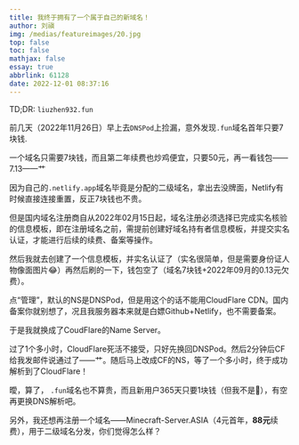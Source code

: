 ```yaml
---
title: 我终于拥有了一个属于自己的新域名！
author: 刘禛
img: /medias/featureimages/20.jpg
top: false
toc: false
mathjax: false
essay: true
abbrlink: 61128
date: 2022-12-01 08:37:16
---
```


TD;DR: `liuzhen932.fun`
<!-- more -->
前几天（2022年11月26日）早上去`DNSPod`上捡漏，意外发现`.fun`域名首年只要7块钱.

一个域名只需要7块钱，而且第二年续费也炒鸡便宜，只要50元，再一看钱包——7.13——艹

因为自己的`.netlify.app`域名毕竟是分配的二级域名，拿出去没牌面，Netlify有时候直接连接重置，反正7块钱也不贵。

但是国内域名注册商自从2022年02月15日起，域名注册必须选择已完成实名核验的信息模板，即在注册域名之前，需提前创建好域名持有者信息模板，并提交实名认证，才能进行后续的续费、备案等操作。

然后我就去创建了一个信息模板，并实名认证了（实名很简单，但是需要身份证人物像面图片😂）再然后刷的一下，钱包空了（域名7块钱+2022年09月的0.13元欠费）。

点“管理”，默认的NS是DNSPod，但是用这个的话不能用CloudFlare CDN。国内备案你就别想了，况且我服务器本来就是白嫖Github+Netlify，也不需要备案。

于是我就换成了CoudFlare的Name Server。

过了1个多小时，CloudFlare死活不接受，只好先换回DNSPod。然后2分钟后CF给我发邮件说通过了——艹。随后马上改成CF的NS，等了一个多小时，终于成功解析到了CloudFlare！

曖，算了， `.fun`域名也不算贵，而且新用户365天只要1块钱（但我不是🤣），有空再更换DNS解析吧。

另外，我还想再注册一个域名——Minecraft-Server.ASIA（4元首年，**88元**续费），用于二级域名分发，你们觉得怎么样？